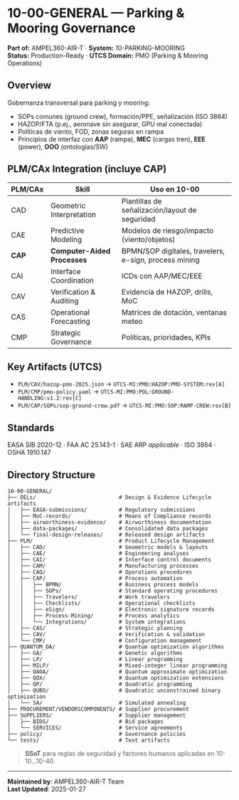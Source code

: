 # 10-00-GENERAL — Parking & Mooring Governance
**Part of:** AMPEL360-AIR-T · **System:** 10-PARKING-MOORING  
**Status:** Production-Ready · **UTCS Domain:** PMO (Parking & Mooring Operations)

## Overview
Gobernanza transversal para parking y mooring:
- SOPs comunes (ground crew), formación/PPE, señalización (ISO 3864)
- HAZOP/FTA (p.ej., aeronave sin asegurar, GPU mal conectada)
- Políticas de viento, FOD, zonas seguras en rampa
- Principios de interfaz con **AAP** (rampa), **MEC** (cargas tren), **EEE** (power), **OOO** (ontologías/SW)

## PLM/CAx Integration (incluye CAP)
| PLM/CAx | Skill | Uso en 10-00 |
|---|---|---|
| CAD | Geometric Interpretation | Plantillas de señalización/layout de seguridad |
| CAE | Predictive Modeling | Modelos de riesgo/impacto (viento/objetos) |
| **CAP** | **Computer-Aided Processes** | BPMN/SOP digitales, travelers, e-sign, process mining |
| CAI | Interface Coordination | ICDs con AAP/MEC/EEE |
| CAV | Verification & Auditing | Evidencia de HAZOP, drills, MoC |
| CAS | Operational Forecasting | Matrices de dotación, ventanas meteo |
| CMP | Strategic Governance | Políticas, prioridades, KPIs |

## Key Artifacts (UTCS)
- `PLM/CAV/hazop-pmo-2025.json` → `UTCS-MI:PMO:HAZOP:PMO-SYSTEM:rev[A]`  
- `PLM/CMP/pmo-policy.yaml` → `UTCS-MI:PMO:POL:GROUND-HANDLING:v1.2:rev[C]`  
- `PLM/CAP/SOPs/sop-ground-crew.pdf` → `UTCS-MI:PMO:SOP:RAMP-CREW:rev[B]`

## Standards
EASA SIB 2020-12 · FAA AC 25.143-1 · SAE ARP *applicable* · ISO 3864 · OSHA 1910.147

## Directory Structure
```
10-00-GENERAL/
├── DELs/                          # Design & Evidence Lifecycle artifacts
│   ├── EASA-submissions/          # Regulatory submissions
│   ├── MoC-records/               # Means of Compliance records
│   ├── airworthiness-evidence/    # Airworthiness documentation
│   ├── data-packages/             # Consolidated data packages
│   └── final-design-releases/     # Released design artifacts
├── PLM/                           # Product Lifecycle Management
│   ├── CAD/                       # Geometric models & layouts
│   ├── CAE/                       # Engineering analyses
│   ├── CAI/                       # Interface control documents
│   ├── CAM/                       # Manufacturing processes
│   ├── CAO/                       # Operations procedures
│   ├── CAP/                       # Process automation
│   │   ├── BPMN/                  # Business process models
│   │   ├── SOPs/                  # Standard operating procedures
│   │   ├── Travelers/             # Work travelers
│   │   ├── Checklists/            # Operational checklists
│   │   ├── eSign/                 # Electronic signature records
│   │   ├── Process-Mining/        # Process analytics
│   │   └── Integrations/          # System integrations
│   ├── CAS/                       # Strategic planning
│   ├── CAV/                       # Verification & validation
│   └── CMP/                       # Configuration management
├── QUANTUM_OA/                    # Quantum optimization algorithms
│   ├── GA/                        # Genetic algorithms
│   ├── LP/                        # Linear programming
│   ├── MILP/                      # Mixed-integer linear programming
│   ├── QAOA/                      # Quantum approximate optimization
│   ├── QOX/                       # Quantum optimization extensions
│   ├── QP/                        # Quadratic programming
│   ├── QUBO/                      # Quadratic unconstrained binary optimization
│   └── SA/                        # Simulated annealing
├── PROCUREMENT/VENDORSCOMPONENTS/ # Supplier procurement
├── SUPPLIERS/                     # Supplier management
│   ├── BIDS/                      # Bid packages
│   └── SERVICES/                  # Service agreements
├── policy/                        # Governance policies
└── tests/                         # Test artifacts
```

> **SSoT** para reglas de seguridad y factores humanos aplicadas en 10-10…10-40.

---
**Maintained by**: AMPEL360-AIR-T Team  
**Last Updated**: 2025-01-27
